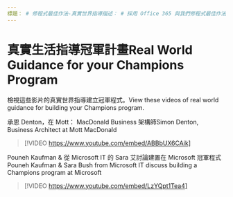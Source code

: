 ```yaml
---
標題： # 修程式最佳作法-真實世界指導描述： # 採用 Office 365 與我們修程式最佳作法作者: {github 識別碼} # karuanag ms.author: {毫秒別名} # karuanag ms.date: {@date}          # 02/01/2019 ms.topic： 快速入門 # 用法
---
```


# <a name="real-world-guidance-for-your-champions-program"></a><span data-ttu-id="730c8-102">真實生活指導冠軍計畫</span><span class="sxs-lookup"><span data-stu-id="730c8-102">Real World Guidance for your Champions Program</span></span>

<span data-ttu-id="730c8-103">檢視這些影片的真實世界指導建立冠軍程式。</span><span class="sxs-lookup"><span data-stu-id="730c8-103">View these videos of real world guidance for building your Champions program.</span></span>  

<span data-ttu-id="730c8-104">承恩 Denton，在 Mott： MacDonald Business 架構師</span><span class="sxs-lookup"><span data-stu-id="730c8-104">Simon Denton, Business Architect at Mott MacDonald</span></span>

> [!VIDEO https://www.youtube.com/embed/ABBbUX6CAik]

<span data-ttu-id="730c8-105">Pouneh Kaufman & 從 Microsoft IT 的 Sara 艾討論建置在 Microsoft 冠軍程式</span><span class="sxs-lookup"><span data-stu-id="730c8-105">Pouneh Kaufman & Sara Bush from Microsoft IT discuss building a Champions program at Microsoft</span></span>

> [!VIDEO https://www.youtube.com/embed/LzYQpt1Tea4]
